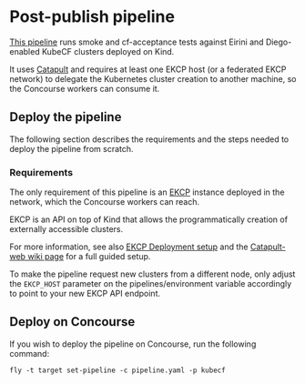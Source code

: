 # Post-publish pipeline

[This pipeline](https://concourse.suse.dev/teams/main/pipelines/kubecf)
runs smoke and cf-acceptance tests against Eirini and Diego-enabled
KubeCF clusters deployed on Kind.

It uses [Catapult](https://github.com/SUSE/catapult) and requires at
least one EKCP host (or a federated EKCP network) to delegate the
Kubernetes cluster creation to another machine, so the Concourse
workers can consume it.

## Deploy the pipeline

The following section describes the requirements and the steps needed
to deploy the pipeline from scratch.

### Requirements

The only requirement of this pipeline is an
[EKCP](https://github.com/mudler/ekcp) instance deployed in the
network, which the Concourse workers can reach.

EKCP is an API on top of Kind that allows the programmatically
creation of externally accessible clusters.

For more information, see also
[EKCP Deployment setup](https://github.com/mudler/ekcp/wiki/Deployment-setups)
and the
[Catapult-web wiki page](https://github.com/SUSE/catapult/wiki/Catapult-web)
for a full guided setup.

To make the pipeline request new clusters from a different node, only
adjust the `EKCP_HOST` parameter on the pipelines/environment variable
accordingly to point to your new EKCP API endpoint.

## Deploy on Concourse

If you wish to deploy the pipeline on Concourse, run the following
command:

```
fly -t target set-pipeline -c pipeline.yaml -p kubecf
```
